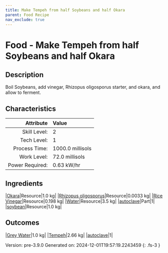 ```yaml
---
title: Make Tempeh from half Soybeans and half Okara
parent: Food Recipe
nav_exclude: true
---
```

# Food - Make Tempeh from half Soybeans and half Okara

## Description
 Boil Soybeans, add vinegar, Rhizopus oligosporus starter, and okara,&#10;&#9;&#9;&#9;and allow to ferment.

## Characteristics

| Attribute      | Value |
|--------:|:------|
|Skill Level:|2|
|Tech Level:|1|
|Process Time:|1000.0 millisols|
|Work Level:|72.0 millisols|
|Power Required:|0.63 kW/hr|

## Ingredients

|[Okara](../resource/okara.html)|Resource|1.0 kg|
|[Rhizopus oligosporus](../resource/rhizopus-oligosporus.html)|Resource|0.0033 kg|
|[Rice Vinegar](../resource/rice-vinegar.html)|Resource|0.198 kg|
|[Water](../resource/water.html)|Resource|3.5 kg|
|[autoclave](../part/autoclave.html)|Part|1|
|[soybean](../resource/soybean.html)|Resource|1.0 kg|

## Outcomes

|[Grey Water](../resource/grey-water.html)|1.0 kg|
|[Tempeh](../resource/tempeh.html)|2.66 kg|
|[autoclave](../part/autoclave.html)|1|


Version: pre-3.9.0 Generated on: 2024-12-01T19:57:19.2243459
{: .fs-3 }

